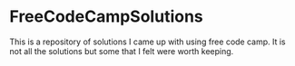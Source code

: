 # FreeCodeCampSolutions
This is a repository of solutions I came up with using free code camp. It is not all the solutions but some that I felt were worth keeping.
